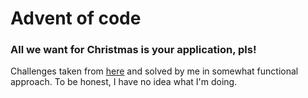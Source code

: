 # Advent of code

### All we want for Christmas is your application, pls!

 Challenges taken from [here](https://adventofcode.com/) and solved by me in somewhat functional approach. To be honest, I have no idea what I'm doing. 